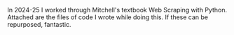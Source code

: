 In 2024-25 I worked through Mitchell's textbook Web Scraping with Python. Attached are the files of code I wrote while doing this. If these can be repurposed, fantastic.
